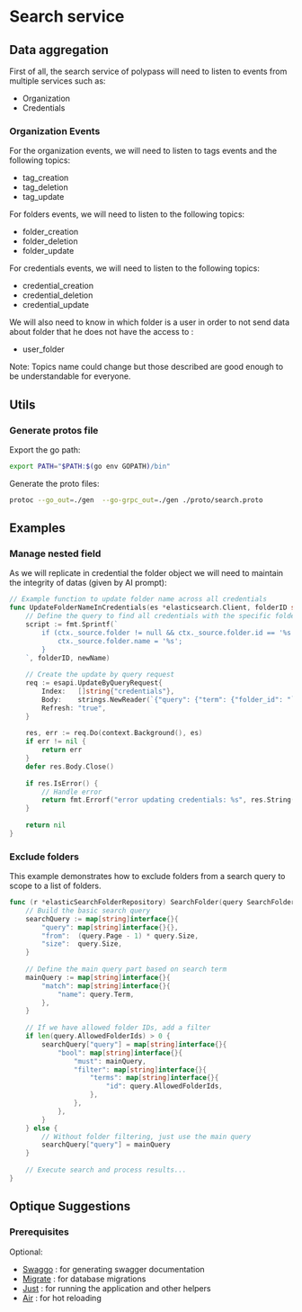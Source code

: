# Search service

## Data aggregation

First of all, the search service of polypass will need to listen to events from
multiple services such as:

- Organization
- Credentials


### Organization Events

For the organization events, we will need to listen to tags events and the following topics:

- tag_creation
- tag_deletion
- tag_update

For folders events, we will need to listen to the following topics:

- folder_creation
- folder_deletion
- folder_update

For credentials events, we will need to listen to the following topics:

- credential_creation
- credential_deletion
- credential_update


We will also need to know in which folder is a user in order to not send data about folder that he does not have the access to :

- user_folder

Note: Topics name could change but those described are good enough to be understandable for everyone.

## Utils

### Generate protos file

Export the go path:
```sh
export PATH="$PATH:$(go env GOPATH)/bin"
```

Generate the proto files:
```sh
protoc --go_out=./gen  --go-grpc_out=./gen ./proto/search.proto
```

## Examples


### Manage nested field

As we will replicate in credential the folder object we will need to maintain the integrity of datas (given by AI prompt):

```go
// Example function to update folder name across all credentials
func UpdateFolderNameInCredentials(es *elasticsearch.Client, folderID string, newName string) error {
    // Define the query to find all credentials with the specific folder_id
    script := fmt.Sprintf(`
        if (ctx._source.folder != null && ctx._source.folder.id == '%s') {
            ctx._source.folder.name = '%s';
        }
    `, folderID, newName)
    
    // Create the update by query request
    req := esapi.UpdateByQueryRequest{
        Index:   []string{"credentials"},
        Body:    strings.NewReader(`{"query": {"term": {"folder_id": "` + folderID + `"}}, "script": {"source": "` + script + `"}}`),
        Refresh: "true",
    }
    
    res, err := req.Do(context.Background(), es)
    if err != nil {
        return err
    }
    defer res.Body.Close()
    
    if res.IsError() {
        // Handle error
        return fmt.Errorf("error updating credentials: %s", res.String())
    }
    
    return nil
}
```
### Exclude folders

This example demonstrates how to exclude folders from a search query to scope to a list of folders.

```go
func (r *elasticSearchFolderRepository) SearchFolder(query SearchFolderQuery) (*SearchFolderResult, error) {
    // Build the basic search query
    searchQuery := map[string]interface{}{
        "query": map[string]interface{}{},
        "from":  (query.Page - 1) * query.Size,
        "size":  query.Size,
    }
    
    // Define the main query part based on search term
    mainQuery := map[string]interface{}{
        "match": map[string]interface{}{
            "name": query.Term,
        },
    }
    
    // If we have allowed folder IDs, add a filter
    if len(query.AllowedFolderIds) > 0 {
        searchQuery["query"] = map[string]interface{}{
            "bool": map[string]interface{}{
                "must": mainQuery,
                "filter": map[string]interface{}{
                    "terms": map[string]interface{}{
                        "id": query.AllowedFolderIds,
                    },
                },
            },
        }
    } else {
        // Without folder filtering, just use the main query
        searchQuery["query"] = mainQuery
    }
    
    // Execute search and process results...
}
```

## Optique Suggestions

### Prerequisites

Optional:

- [Swaggo](https://github.com/swaggo/swag) : for generating swagger documentation
- [Migrate](https://github.com/golang-migrate/migrate) : for database migrations
- [Just](https://github.com/casey/just) : for running the application and other helpers
- [Air](https://github.com/cosmtrek/air) : for hot reloading
